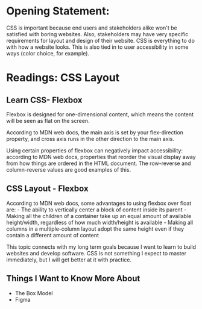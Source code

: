 # Opening Statement:

CSS is important because end users and stakeholders alike won't be satisfied with boring websites. Also, stakeholders may have very specific requirements for layout and design of their website. CSS is everything to do with how a website looks. This is also tied in to user accessibility in some ways (color choice, for example).


# Readings: CSS Layout 

## Learn CSS- Flexbox

Flexbox is designed for one-dimensional content, which means the content will be seen as flat on the screen. 

According to MDN web docs, the main axis is set by your flex-direction property, and cross axis runs in the other direction to the main axis. 

Using certain properties of flexbox can negatively impact accessibility: according to MDN web docs, properties that reorder the visual display away from how things are ordered in the HTML document. The row-reverse and column-reverse values are good examples of this.



## CSS Layout - Flexbox

According to MDN web docs, some advantages to using flexbox over float are:
    - The ability to vertically center a block of content inside its parent
    - Making all the children of a container take up an equal amount of available height/width, regardless of how much width/height is available
    - Making all columns in a multiple-column layout adopt the same height even if they contain a different amount of content

This topic connects with my long term goals because I want to learn to build websites and develop software. CSS is not something I expect to master immediately, but I will get better at it with practice. 



## Things I Want to Know More About 

- The Box Model
- Figma 